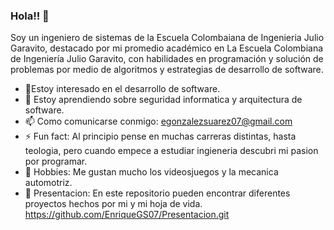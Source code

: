 ### Hola!! 👋

Soy un ingeniero de sistemas de la Escuela Colombaiana de Ingenieria Julio Garavito, destacado por mi promedio académico en La Escuela Colombiana de Ingeniería Julio Garavito, con habilidades en programación y solución de problemas por medio de algoritmos y estrategias de desarrollo de software.


- 🔭Estoy interesado en el desarrollo de software.
- 🌱 Estoy aprendiendo sobre seguridad informatica y arquitectura de software.
- 📫 Como comunicarse conmigo: egonzalezsuarez07@gmail.com
- ⚡ Fun fact: Al principio pense en muchas carreras distintas, hasta teologia, pero cuando empece a estudiar ingieneria descubri mi pasion por programar.
- 👾 Hobbies: Me gustan mucho los videosjuegos y la mecanica automotriz. 
- 🤍 Presentacion: En este repositorio pueden encontrar diferentes proyectos hechos por mi y mi hoja de vida. https://github.com/EnriqueGS07/Presentacion.git


